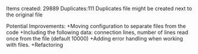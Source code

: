 Items created: 29889
Duplicates:111
Duplicates file might be created next to the original file

Potential Improvements:
+Moving configuration to separate files from the code
+Including the following data: connection lines, number of lines read once from the file (default 10000)
+Adding error handling when working with files.
+Refactoring
